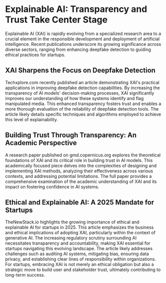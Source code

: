 # Explainable AI: Transparency and Trust Take Center Stage

Explainable AI (XAI) is rapidly evolving from a specialized research area to a crucial element in the responsible development and deployment of artificial intelligence.  Recent publications underscore its growing significance across diverse sectors, ranging from enhancing deepfake detection to guiding ethical practices for startups.

## XAI Sharpens the Focus on Deepfake Detection

Techxplore.com recently published an article demonstrating XAI's practical applications in improving deepfake detection capabilities. By increasing the transparency of AI models' decision-making processes, XAI significantly improves our understanding of how these systems identify and flag manipulated media. This enhanced transparency fosters trust and enables a more thorough evaluation of the reliability of deepfake detection tools. The article likely details specific techniques and algorithms employed to achieve this level of explainability.


## Building Trust Through Transparency: An Academic Perspective

A research paper published on gmd.copernicus.org explores the theoretical foundations of XAI and its critical role in building trust in AI models. This academically focused piece delves into the complexities of designing and implementing XAI methods, analyzing their effectiveness across various contexts, and addressing potential limitations. The full paper provides a comprehensive examination of the academic understanding of XAI and its impact on fostering confidence in AI systems.


## Ethical and Explainable AI: A 2025 Mandate for Startups

TheNewStack.io highlights the growing importance of ethical and explainable AI for startups in 2025. This article emphasizes the business and ethical implications of adopting XAI, particularly within the context of generative AI.  The increasing regulatory scrutiny surrounding AI necessitates transparency and accountability, making XAI essential for startups navigating this evolving landscape. The article likely addresses challenges such as auditing AI systems, mitigating bias, ensuring data privacy, and establishing clear lines of responsibility within organizations.  For startups, embracing XAI is not merely an ethical obligation but also a strategic move to build user and stakeholder trust, ultimately contributing to long-term success.